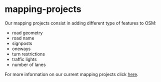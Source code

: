 # mapping-projects
Our mapping projects consist in adding different type of features to OSM: 
  * road geometry
  * road name
  * signposts
  * oneways
  * turn restrictions
  * traffic lights
  * number of lanes
  
For more information on our current mapping projects click [here](https://github.com/TelenavMapping/Ecuador_mapping_projects/issues).
